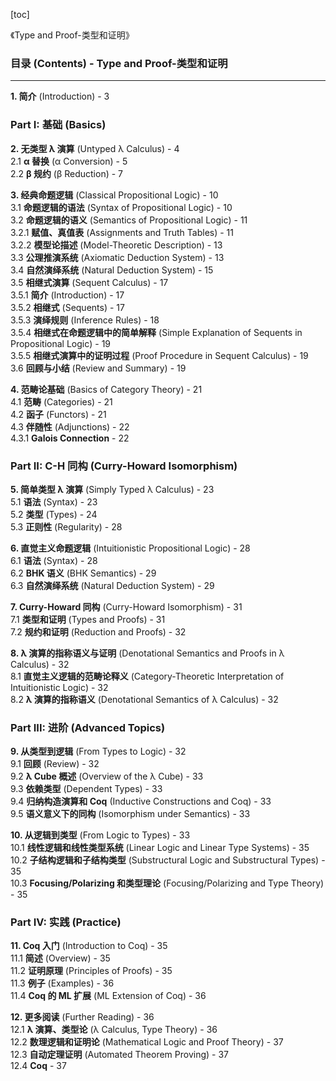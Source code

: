 [toc]

《Type and Proof-类型和证明》

### 目录 (Contents) - **Type and Proof-类型和证明**

---

**1. 简介** (Introduction) - 3

### **Part I: 基础 (Basics)**

**2. 无类型 λ 演算** (Untyped λ Calculus) - 4  
2.1 **α 替换** (α Conversion) - 5  
2.2 **β 规约** (β Reduction) - 7

**3. 经典命题逻辑** (Classical Propositional Logic) - 10  
3.1 **命题逻辑的语法** (Syntax of Propositional Logic) - 10  
3.2 **命题逻辑的语义** (Semantics of Propositional Logic) - 11  
3.2.1 **赋值、真值表** (Assignments and Truth Tables) - 11  
3.2.2 **模型论描述** (Model-Theoretic Description) - 13  
3.3 **公理推演系统** (Axiomatic Deduction System) - 13  
3.4 **自然演绎系统** (Natural Deduction System) - 15  
3.5 **相继式演算** (Sequent Calculus) - 17  
3.5.1 **简介** (Introduction) - 17  
3.5.2 **相继式** (Sequents) - 17  
3.5.3 **演绎规则** (Inference Rules) - 18  
3.5.4 **相继式在命题逻辑中的简单解释** (Simple Explanation of Sequents in Propositional Logic) - 19  
3.5.5 **相继式演算中的证明过程** (Proof Procedure in Sequent Calculus) - 19  
3.6 **回顾与小结** (Review and Summary) - 19

**4. 范畴论基础** (Basics of Category Theory) - 21  
4.1 **范畴** (Categories) - 21  
4.2 **函子** (Functors) - 21  
4.3 **伴随性** (Adjunctions) - 22  
4.3.1 **Galois Connection** - 22

### **Part II: C-H 同构 (Curry-Howard Isomorphism)**

**5. 简单类型 λ 演算** (Simply Typed λ Calculus) - 23  
5.1 **语法** (Syntax) - 23  
5.2 **类型** (Types) - 24  
5.3 **正则性** (Regularity) - 28

**6. 直觉主义命题逻辑** (Intuitionistic Propositional Logic) - 28  
6.1 **语法** (Syntax) - 28  
6.2 **BHK 语义** (BHK Semantics) - 29  
6.3 **自然演绎系统** (Natural Deduction System) - 29

**7. Curry-Howard 同构** (Curry-Howard Isomorphism) - 31  
7.1 **类型和证明** (Types and Proofs) - 31  
7.2 **规约和证明** (Reduction and Proofs) - 32

**8. λ 演算的指称语义与证明** (Denotational Semantics and Proofs in λ Calculus) - 32  
8.1 **直觉主义逻辑的范畴论释义** (Category-Theoretic Interpretation of Intuitionistic Logic) - 32  
8.2 **λ 演算的指称语义** (Denotational Semantics of λ Calculus) - 32

### **Part III: 进阶 (Advanced Topics)**

**9. 从类型到逻辑** (From Types to Logic) - 32  
9.1 **回顾** (Review) - 32  
9.2 **λ Cube 概述** (Overview of the λ Cube) - 33  
9.3 **依赖类型** (Dependent Types) - 33  
9.4 **归纳构造演算和 Coq** (Inductive Constructions and Coq) - 33  
9.5 **语义意义下的同构** (Isomorphism under Semantics) - 33

**10. 从逻辑到类型** (From Logic to Types) - 33  
10.1 **线性逻辑和线性类型系统** (Linear Logic and Linear Type Systems) - 35  
10.2 **子结构逻辑和子结构类型** (Substructural Logic and Substructural Types) - 35  
10.3 **Focusing/Polarizing 和类型理论** (Focusing/Polarizing and Type Theory) - 35

### **Part IV: 实践 (Practice)**

**11. Coq 入门** (Introduction to Coq) - 35  
11.1 **简述** (Overview) - 35  
11.2 **证明原理** (Principles of Proofs) - 35  
11.3 **例子** (Examples) - 36  
11.4 **Coq 的 ML 扩展** (ML Extension of Coq) - 36

**12. 更多阅读** (Further Reading) - 36  
12.1 **λ 演算、类型论** (λ Calculus, Type Theory) - 36  
12.2 **数理逻辑和证明论** (Mathematical Logic and Proof Theory) - 37  
12.3 **自动定理证明** (Automated Theorem Proving) - 37  
12.4 **Coq** - 37